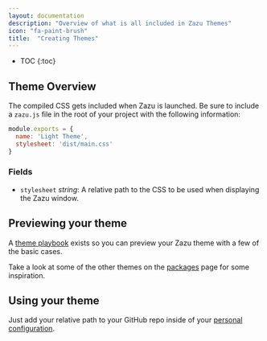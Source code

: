 ```yaml
---
layout: documentation
description: "Overview of what is all included in Zazu Themes"
icon: "fa-paint-brush"
title:  "Creating Themes"
---
```


* TOC
{:toc}

## Theme Overview

The compiled CSS gets included when Zazu is launched. Be sure to include a
`zazu.js` file in the root of your project with the following information:

~~~ javascript
module.exports = {
  name: 'Light Theme',
  stylesheet: 'dist/main.css'
}
~~~~

### Fields

* `stylesheet` *string*: A relative path to the CSS to be used when displaying
  the Zazu window.

## Previewing your theme

A [theme
playbook](https://tinytacoteam.github.io/zazu-theme-playbook) exists so you can
preview your Zazu theme with a few of the basic cases.

Take a look at some of the other themes on the [packages](/packages/) page for
some inspiration.

## Using your theme

Just add your relative path to your GitHub repo inside of your [personal
configuration](/documentation/configuration/#theme).
